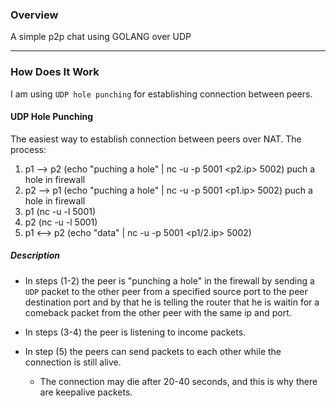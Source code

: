 ### Overview

A simple p2p chat using GOLANG over UDP

---

### How Does It Work

I am using `UDP hole punching` for establishing connection between peers.

#### UDP Hole Punching

The easiest way to establish connection between peers over NAT.
The process:
1. p1 --> p2 (echo "puching a hole" | nc -u -p 5001 <p2.ip> 5002) puch a hole in firewall
2. p2 --> p1 (echo "puching a hole" | nc -u -p 5001 <p1.ip> 5002) puch a hole in firewall
3. p1 (nc -u -l 5001)
4. p2 (nc -u -l 5001)
5. p1 <--> p2 (echo "data" | nc -u -p 5001 <p1/2.ip> 5002)

##### Description

* In steps (1-2) the peer is "punching a hole" in the firewall by sending a `UDP` packet to the other peer from a specified source port to the peer destination port and by that he is telling the router that he is waitin for a comeback packet from the other peer with the same ip and port.

* In steps (3-4) the peer is listening to income packets.

* In step (5) the peers can send packets to each other while the connection is still alive.
  * The connection may die after 20-40 seconds, and this is why there are keepalive packets.
